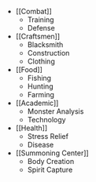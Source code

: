 - [[Combat]]
	- Training
	- Defense
- [[Craftsmen]]
	- Blacksmith
	- Construction
	- Clothing
- [[Food]]
	- Fishing
	- Hunting
	- Farming
- [[Academic]]
	- Monster Analysis
	- Technology 
- [[Health]]
	- Stress Relief
	- Disease
- [[Summoning Center]]
	- Body Creation
	- Spirit Capture
